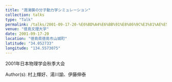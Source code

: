 ```yaml
---
title: "潤滑膜の分子動力学シミュレーション"
collection: talks
type: "Talk"
permalink: /talks/2001-09-17-20-%E6%BD%A4%E6%BB%91%E8%86%9C%E3%81%AE%E5%88%86%E5%AD%90%E5%8B%95%E5%8A%9B%E5%AD%A6%E3%82%B7%E3%83%9F%E3%83%A5%E3%83%AC%E3%83%BC%E3%82%B7%E3%83%A7%E3%83%B3
venue: "徳島文理大学"
date: 2001-09-17-20
location: "徳島県徳島市山城町"
latitude: "34.052733"
longitude: "134.5573075"
---
```


2001年日本物理学会秋季大会

Author(s): 村上輝好、湯川諭、伊藤伸泰
